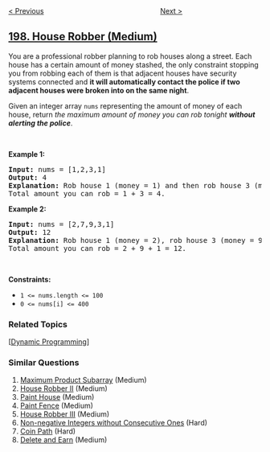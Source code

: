 <!--|This file generated by command(leetcode description); DO NOT EDIT.    |-->
<!--+----------------------------------------------------------------------+-->
<!--|@author    openset <openset.wang@gmail.com>                           |-->
<!--|@link      https://github.com/openset                                 |-->
<!--|@home      https://github.com/openset/leetcode                        |-->
<!--+----------------------------------------------------------------------+-->

[< Previous](../rising-temperature "Rising Temperature")
　　　　　　　　　　　　　　　　
[Next >](../binary-tree-right-side-view "Binary Tree Right Side View")

## [198. House Robber (Medium)](https://leetcode.com/problems/house-robber "打家劫舍")

<p>You are a professional robber planning to rob houses along a street. Each house has a certain amount of money stashed, the only constraint stopping you from robbing each of them is that adjacent houses have security systems connected and <b>it will automatically contact the police if two adjacent houses were broken into on the same night</b>.</p>

<p>Given an integer array <code>nums</code> representing the amount of money of each house, return <em>the maximum amount of money you can rob tonight <b>without alerting the police</b></em>.</p>

<p>&nbsp;</p>
<p><strong>Example 1:</strong></p>

<pre>
<strong>Input:</strong> nums = [1,2,3,1]
<strong>Output:</strong> 4
<strong>Explanation:</strong> Rob house 1 (money = 1) and then rob house 3 (money = 3).
Total amount you can rob = 1 + 3 = 4.
</pre>

<p><strong>Example 2:</strong></p>

<pre>
<strong>Input:</strong> nums = [2,7,9,3,1]
<strong>Output:</strong> 12
<strong>Explanation:</strong> Rob house 1 (money = 2), rob house 3 (money = 9) and rob house 5 (money = 1).
Total amount you can rob = 2 + 9 + 1 = 12.
</pre>

<p>&nbsp;</p>
<p><strong>Constraints:</strong></p>

<ul>
	<li><code>1 &lt;= nums.length &lt;= 100</code></li>
	<li><code>0 &lt;= nums[i] &lt;= 400</code></li>
</ul>

### Related Topics
  [[Dynamic Programming](../../tag/dynamic-programming/README.md)]

### Similar Questions
  1. [Maximum Product Subarray](../maximum-product-subarray) (Medium)
  1. [House Robber II](../house-robber-ii) (Medium)
  1. [Paint House](../paint-house) (Medium)
  1. [Paint Fence](../paint-fence) (Medium)
  1. [House Robber III](../house-robber-iii) (Medium)
  1. [Non-negative Integers without Consecutive Ones](../non-negative-integers-without-consecutive-ones) (Hard)
  1. [Coin Path](../coin-path) (Hard)
  1. [Delete and Earn](../delete-and-earn) (Medium)

